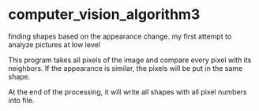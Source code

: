 # computer_vision_algorithm3
finding shapes based on the appearance change. my first attempt to analyze pictures at low level


This program takes all pixels of the image and compare every pixel with its neighbors. If the appearance is similar, 
the pixels will be put in the same shape.

At the end of the processing, it will write all shapes with all pixel numbers into file.

